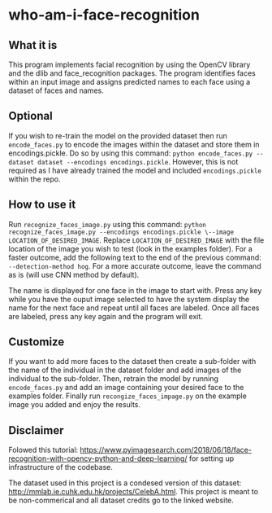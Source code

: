 # who-am-i-face-recognition

## What it is
This program implements facial recognition by using the OpenCV library and the dlib and face_recognition packages. The program identifies faces within an input image and assigns predicted names to each face using a dataset of faces and names. 

## Optional 
If you wish to re-train the model on the provided dataset then run `encode_faces.py` to encode the images within the dataset and store them in encodings.pickle. Do so by using this command: `python encode_faces.py --dataset dataset --encodings encodings.pickle`. However, this is not required as I have already trained the model and included `encodings.pickle` within the repo. 

## How to use it
Run `recognize_faces_image.py` using this command: `python recognize_faces_image.py --encodings encodings.pickle \--image LOCATION_OF_DESIRED_IMAGE`. Replace `LOCATION_OF_DESIRED_IMAGE` with the file location of the image you wish to test (look in the examples folder). 
For a faster outcome, add the following text to the end of the previous command: `--detection-method hog`. For a more accurate outcome, leave the command as is (will use CNN method by default).

The name is displayed for one face in the image to start with. Press any key while you have the ouput image selected to have the system display the name for the next face and repeat until all faces are labeled. Once all faces are labeled, press any key again and the program will exit.  

## Customize
If you want to add more faces to the dataset then create a sub-folder with the name of the individual in the dataset folder and add images of the individual to the sub-folder. Then, retrain the model by running `encode_faces.py` and add an image containing your desired face to the examples folder. Finally run `recongize_faces_impage.py` on the example image you added and enjoy the results.

## Disclaimer
Folowed this tutorial: https://www.pyimagesearch.com/2018/06/18/face-recognition-with-opencv-python-and-deep-learning/ for setting up infrastructure of the codebase. 

The dataset used in this project is a condesed version of this dataset: http://mmlab.ie.cuhk.edu.hk/projects/CelebA.html. This project is meant to be non-commerical and all dataset credits go to the linked website. 
